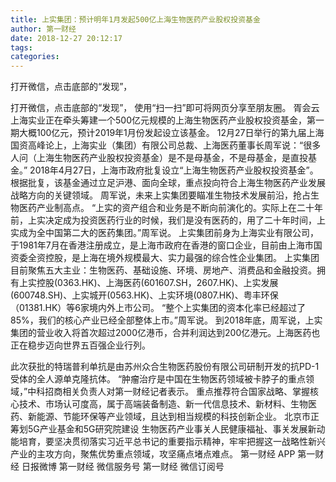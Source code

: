 ```yaml
---
title: 上实集团：预计明年1月发起500亿上海生物医药产业股权投资基金
author: 第一财经
date: 2018-12-27 20:12:17
tags: 
categories: 
---
```

打开微信，点击底部的“发现”，
<!-- more -->
打开微信，点击底部的“发现”，
使用“扫一扫”即可将网页分享至朋友圈。
胥会云
上海实业正在牵头筹建一个500亿元规模的上海生物医药产业股权投资基金，第一期大概100亿元，预计2019年1月份发起设立该基金。
12月27日举行的第九届上海国资高峰论上，上海实业（集团）有限公司总裁、上海医药董事长周军说：“很多人问（上海生物医药产业股权投资基金）是不是母基金，不是母基金，是直投基金。”
2018年4月27日，上海市政府批复设立“上海生物医药产业股权投资基金”。根据批复，该基金通过立足沪港、面向全球，重点投向符合上海生物医药产业发展战略方向的关键领域。
周军说，未来上实集团要瞄准生物技术发展前沿，抢占生物医药产业制高点。
“上实的资产组合和业务是不断向前演化的。实际上在二十年前，上实决定成为投资医药行业的时候，我们是没有医药的，用了二十年时间，上实成为全中国第二大的医药集团。”周军说。
上实集团前身为上海实业有限公司，于1981年7月在香港注册成立，是上海市政府在香港的窗口企业，目前由上海市国资委全资控股，是上海在境外规模最大、实力最强的综合性企业集团。
上实集团目前聚焦五大主业：生物医药、基础设施、环境、房地产、消费品和金融投资。拥有上实控股(0363.HK)、上海医药(601607.SH，2607.HK)、上实发展(600748.SH)、上实城开(0563.HK)、上实环境(0807.HK)、粤丰环保（01381.HK）等6家境内外上市公司。
“整个上实集团的资本化率已经超过了85%，我们的核心产业已经全部整体上市。”周军说。
到2018年底，周军说，上实集团的营业收入将首次超过2000亿港币，合并利润达到200亿港元。上海医药也正在稳步迈向世界五百强企业行列。
 
 
此次获批的特瑞普利单抗是由苏州众合生物医药股份有限公司研制开发的抗PD-1受体的全人源单克隆抗体。
 “肿瘤治疗是中国在生物医药领域被卡脖子的重点领域，”中科招商相关负责人对第一财经记者表示。
重点推荐符合国家战略、掌握核心技术、市场认可度高，属于高端装备制造、新一代信息技术、新材料、生物医药、新能源、节能环保等产业领域，且达到相当规模的科技创新企业。
北京市正筹划5G产业基金和5G研究院建设
生物医药产业事关人民健康福祉、事关发展新动能培育，要坚决贯彻落实习近平总书记的重要指示精神，牢牢把握这一战略性新兴产业的主攻方向，聚焦优势重点领域，攻坚痛点堵点难点。
第一财经
APP
第一财经
日报微博
第一财经
微信服务号
第一财经
微信订阅号
